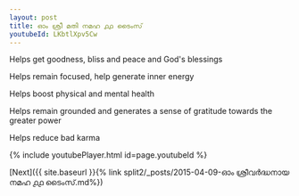 ```yaml
---
layout: post
title: ഓം ശ്രീ മതി നമഹ ൧൧ ടൈംസ്
youtubeId: LKbtlXpv5Cw
---
```

 
 
Helps get goodness, bliss and peace and God's blessings
 
Helps remain focused, help generate inner energy 
 
Helps boost physical and mental health 
 
Helps remain grounded and generates a sense of gratitude towards the greater power 
 
Helps reduce bad karma
 
 
 
 


{% include youtubePlayer.html id=page.youtubeId %}
 
[Next]({{ site.baseurl }}{% link  split2/_posts/2015-04-09-ഓം ശ്രീവർദ്ധനായ നമഹ ൧൧ ടൈംസ്.md%})
 
